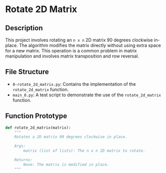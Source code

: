 #  Rotate 2D Matrix

## Description

This project involves rotating an `n x n` 2D matrix 90 degrees clockwise in-place. The algorithm modifies the matrix directly without using extra space for a new matrix. This operation is a common problem in matrix manipulation and involves matrix transposition and row reversal.

## File Structure

- `0-rotate_2d_matrix.py`: Contains the implementation of the `rotate_2d_matrix` function.
- `main_0.py`: A test script to demonstrate the use of the `rotate_2d_matrix` function.

## Function Prototype

```python
def rotate_2d_matrix(matrix):
    """
    Rotates a 2D matrix 90 degrees clockwise in place.

    Args:
        matrix (list of lists): The n x n 2D matrix to rotate.

    Returns:
        None: The matrix is modified in place.
    """
